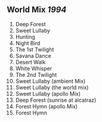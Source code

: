 ## World Mix *1994*

1. Deep Forest
2. Sweet Lullaby
3. Hunting
4. Night Bird
5. The 1st Twilight
6. Savana Dance
7. Desert Walk
8. White Whisper
9. The 2nd Twilight
10. Sweet Lullaby (ambient Mix)
11. Sweet Lullaby (the world mix)
12. Sweet Lullaby (apollo Mix)
13. Deep Forest (sunrise at alcatraz)
14. Forest Hymn (apollo Mix)
15. Forest Hymn
